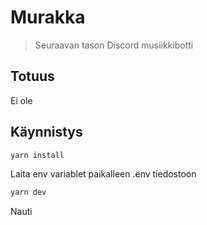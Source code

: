 # Murakka

> Seuraavan tason Discord musiikkibotti

## Totuus

Ei ole

## Käynnistys

```sh
yarn install
```

Laita env variablet paikalleen .env tiedostoon

```sh
yarn dev
```

Nauti
